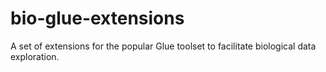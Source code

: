 # bio-glue-extensions
A set of extensions for the popular Glue toolset to facilitate biological data exploration.

